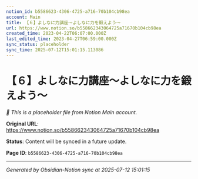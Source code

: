 ```yaml
---
notion_id: b5586623-4306-4725-a716-70b104cb98ea
account: Main
title: 【６】よしなに力講座〜よしなに力を鍛えよう〜
url: https://www.notion.so/b558662343064725a71670b104cb98ea
created_time: 2023-04-22T06:07:00.000Z
last_edited_time: 2023-04-27T06:59:00.000Z
sync_status: placeholder
sync_time: 2025-07-12T15:01:15.113086
---
```


# 【６】よしなに力講座〜よしなに力を鍛えよう〜

*🔄 This is a placeholder file from Notion Main account.*

**Original URL**: https://www.notion.so/b558662343064725a71670b104cb98ea

**Status**: Content will be synced in a future update.

**Page ID**: `b5586623-4306-4725-a716-70b104cb98ea`

---

*Generated by Obsidian-Notion sync at 2025-07-12 15:01:15*
